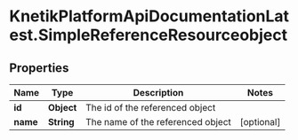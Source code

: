 # KnetikPlatformApiDocumentationLatest.SimpleReferenceResourceobject

## Properties
Name | Type | Description | Notes
------------ | ------------- | ------------- | -------------
**id** | **Object** | The id of the referenced object | 
**name** | **String** | The name of the referenced object | [optional] 


